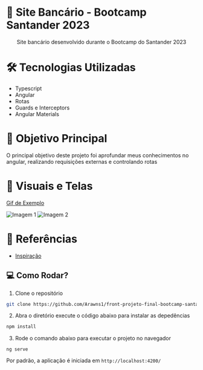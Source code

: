 
# 📱 Site Bancário - Bootcamp Santander 2023

<p align="center"> Site bancário desenvolvido durante o Bootcamp do Santander 2023  </p>

# 🛠 Tecnologias Utilizadas

- Typescript
- Angular
- Rotas
- Guards e Interceptors
- Angular Materials


# 🎯 Objetivo Principal

O principal objetivo deste projeto foi aprofundar meus conhecimentos no angular, realizando requisições externas e controlando rotas

# 📸 Visuais e Telas
[Gif de Exemplo](https://github.com/Arawns1/front-projeto-final-bootcamp-santander-2023/assets/62900084/22ee43a1-4741-4a08-87fd-d915a95f48c9)


![Imagem 1](https://media.discordapp.net/attachments/929069726372597815/1158928428096041000/image.png?ex=651e07b5&is=651cb635&hm=d359550aae8d4af280f6bcf1bd428bf450e0a6fd304819dbb6573c6bf7bdf283&=&width=247&height=471)
![Imagem 2](https://media.discordapp.net/attachments/929069726372597815/1158928327357251714/image.png?ex=651e079d&is=651cb61d&hm=0413d8066aa7ebce264d373d173a29d1996064029f280b8ba0d4733cc7d05560&=&width=229&height=473)


# 🎨 Referências
- [Inspiração](https://www.figma.com/file/0ZsjwjsYlYd3timxqMWlbj/SANTANDER---Projeto-Web%2FMobile?type=design&node-id=2-92&mode=design&t=S1KHQR4bfxOwLJIz-0)


## 💻 Como Rodar?

1. Clone o repositório

```bash
git clone https://github.com/Arawns1/front-projeto-final-bootcamp-santander-2023.git
```

2. Abra o diretório execute o código abaixo para instalar as depedências

```bash
npm install
```

3. Rode o comando abaixo para executar o projeto no navegador

```
ng serve
```

Por padrão, a aplicação é iniciada em `http://localhost:4200/`
